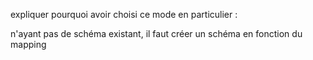 expliquer pourquoi avoir choisi ce mode en particulier :

n'ayant pas de schéma existant, il faut créer un schéma en fonction du mapping  